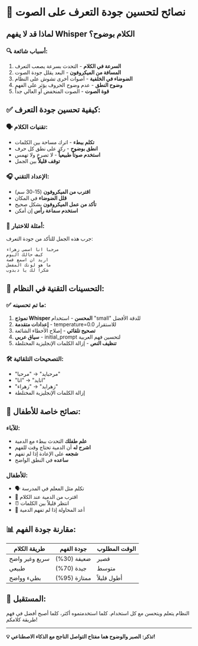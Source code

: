 # 🎤 نصائح لتحسين جودة التعرف على الصوت

## لماذا قد لا يفهم Whisper الكلام بوضوح؟

### 🔍 أسباب شائعة:
1. **السرعة في الكلام** - التحدث بسرعة يصعب التعرف
2. **المسافة من الميكروفون** - البعد يقلل جودة الصوت
3. **الضوضاء في الخلفية** - أصوات أخرى تشوش على النظام
4. **وضوح النطق** - عدم وضوح الحروف يؤثر على الفهم
5. **قوة الصوت** - الصوت المنخفض أو العالي جداً

## ✅ كيفية تحسين جودة التعرف:

### 🗣️ تقنيات الكلام:
- **تكلم ببطء** - اترك مساحة بين الكلمات
- **انطق بوضوح** - ركز على نطق كل حرف
- **استخدم صوتاً طبيعياً** - لا تصرخ ولا تهمس
- **توقف قليلاً** بين الجمل

### 🎧 الإعداد التقني:
- **اقترب من الميكروفون** (15-30 سم)
- **قلل الضوضاء** في المكان
- **تأكد من عمل الميكروفون** بشكل صحيح
- **استخدم سماعة رأس** إن أمكن

### 📝 أمثلة للاختبار:
جرب هذه الجمل للتأكد من جودة التعرف:

```
مرحبا انا اسمي زهراء
كيف حالك اليوم
اريد ان اسمع قصة
ما هو لونك المفضل
شكرا لك يا دبدوب
```

## 🔧 التحسينات التقنية في النظام:

### ✅ ما تم تحسينه:
1. **نموذج Whisper المحسن** - استخدام "small" للدقة الأفضل
2. **إعدادات متقدمة** - temperature=0.0 للاستقرار
3. **تصحيح تلقائي** - إصلاح الأخطاء الشائعة
4. **سياق عربي** - initial_prompt لتحسين فهم العربية
5. **تنظيف النص** - إزالة الكلمات الإنجليزية المختلطة

### 🛠️ التصحيحات التلقائية:
- "مرحبايد" → "مرحبا"
- "انايد" → "انا"
- "زهرايد" → "زهراء"
- إزالة الكلمات الإنجليزية المختلطة

## 🎯 نصائح خاصة للأطفال:

### للآباء:
- **علم طفلك** التحدث ببطء مع الدمية
- **اشرح له** أن الدمية تحتاج وقت للفهم
- **شجعه** على الإعادة إذا لم تفهم
- **ساعده** في النطق الواضح

### للأطفال:
- 🗣️ تكلم مثل المعلم في المدرسة
- 🎯 اقترب من الدمية عند الكلام
- ⏰ انتظر قليلاً بين الكلمات
- 🔄 أعد المحاولة إذا لم تفهم الدمية

## 📊 مقارنة جودة الفهم:

| طريقة الكلام | جودة الفهم | الوقت المطلوب |
|---------------|-------------|----------------|
| سريع وغير واضح | ضعيفة (30%) | قصير |
| طبيعي | جيدة (70%) | متوسط |
| بطيء وواضح | ممتازة (95%) | أطول قليلاً |

## 🚀 المستقبل:
النظام يتعلم ويتحسن مع كل استخدام. كلما استخدمتموه أكثر، كلما أصبح أفضل في فهم طريقة كلامكم!

---
**💡 تذكر: الصبر والوضوح هما مفتاح التواصل الناجح مع الذكاء الاصطناعي!** 